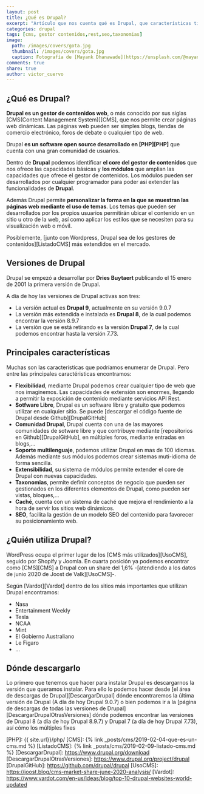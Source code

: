 ```yaml
---
layout: post
title: ¿Qué es Drupal?
excerpt: "Artículo que nos cuenta qué es Drupal, que características tiene, las versiones que existen y quien utiliza este famoso CMS."
categories: drupal
tags: [cms, gestor contenidos,rest,seo,taxonomias]
image:
  path: /images/covers/gota.jpg
  thumbnail: /images/covers/gota.jpg
  caption: Fotografía de [Mayank Dhanawade](https://unsplash.com/@mayank_dhanawade)
comments: true
share: true
author: victor_cuervo
---
```


## ¿Qué es Drupal?
**Drupal es un gestor de contenidos web**, o más conocido por sus siglas [CMS(Content Management System)][CMS], que nos permite crear páginas web dinámicas. Las páginas web pueden ser simples blogs, tiendas de comercio electrónico, foros de debate o cualquier tipo de web.

Drupal **es un software open source desarrollado en [PHP][PHP]** que cuenta con una gran comunidad de usuarios.

Dentro de **Drupal** podemos identificar **el core del gestor de contenidos** que nos ofrece las capacidades básicas y **los módulos** que amplian las capacidades que ofrece el gestor de contenidos. Los módulos pueden ser desarrollados por cualquier programador para poder así extender las funcionalidades de **Drupal**.

Además Drupal permite **personalizar la forma en la que se muestran las páginas web mediante el uso de temas**. Los temas que pueden ser desarrollados por los propios usuarios permitirán ubicar el contenido en un sitio u otro de la web, así como aplicar los estilos que se necesiten para su visualización web o móvil.

Posiblemente, [junto con Wordpress, Drupal sea de los gestores de contenidos][ListadoCMS] más extendidos en el mercado.

## Versiones de Drupal
Drupal se empezó a desarrollar por **Dries Buytaert** publicando el 15 enero de 2001 la primera versión de Drupal.

A día de hoy las versiones de Drupal activas son tres:

* La versión actual es **Drupal 9**, actualmente en su versión 9.0.7
* La versión más extendida e instalada es **Drupal 8**, de la cual podemos encontrar la versión 8.9.7
* La versión que se está retirando es la versión **Drupal 7**, de la cual podemos encontrar hasta la versión 7.73.

## Principales características
Muchas son las características que podríamos enumerar de Drupal. Pero entre las principales caractéristicas encontramos:

* **Flexibilidad**, mediante Drupal podemos crear cualquier tipo de web que nos imaginemos. Las capacidades de extensión son enormes, llegando a permitir la exposición de contenido mediante servicios API Rest.
* **Sotfware Libre**, Drupal es un software libre y gratuito que podemos utilizar en cualquier sitio. Se puede [descargar el código fuente de Drupal desde Github][DrupalGitHub]
* **Comunidad Drupal**, Drupal cuenta con una de las mayores comunidades de sotware libre y que contribuye mediante [repositorios en Github][DrupalGitHub], en múltiples foros, mediante entradas en blogs,...
* **Soporte multilenguaje**, podemos utilizar Drupal en mas de 100 idiomas. Además mediante sus módulos podemos crear sistemas muti-idioma de forma sencilla.
* **Extensibilidad**, su sistema de módulos permite extender el core de Drupal con nuevas capacidades.
* **Taxonomias**, permite definir conceptos de negocio que pueden ser gestionados en los diferentes elementos de Drupal, como pueden ser vistas, bloques,...
* **Caché**, cuenta con un sistema de caché que mejora el rendimiento a la hora de servir los sitios web dinámicos.
* **SEO**, facilita la gestión de un modelo SEO del contenido para favorecer su posicionamiento web.


## ¿Quién utiliza Drupal?
WordPress ocupa el primer lugar de los [CMS más utilizados][UsoCMS], seguido por Shopify y Joomla. En cuarta posición ya podemos encontrar como [CMS][CMS] a Drupal con un share del 1,6% -[atendiendo a los datos de junio 2020 de Joost de Valk][UsoCMS]-.

Según [Vardot][Vardot] dentro de los sitios más importantes que utilizan Drupal encontramos:

* Nasa
* Entertainment Weekly
* Tesla
* NCAA
* Mint
* El Gobierno Australiano
* Le Figaro
* ...


## Dónde descargarlo
Lo primero que tenemos que hacer para instalar Drupal es descargarnos la versión que queramos instalar. Para ello lo podemos hacer desde [el área de descargas de Drupal][DescargarDrupal] dónde encontraremos la última versión de Drupal (A día de hoy Drupal 9.0.7) o bien podemos ir a la [página de descargas de todas las versiones de Drupal][DescargarDrupalOtrasVersiones] dónde podemos encontrar las versiones de Drupal 8 (a día de hoy Drupal 8.9.7) y Drupal 7 (a día de hoy Drupal 7.73), así cómo los múltiples fixes


[PHP]: {{ site.url}}/php/
[CMS]: {% link _posts/cms/2019-02-04-que-es-un-cms.md %}
[ListadoCMS]: {% link _posts/cms/2019-02-09-listado-cms.md %}
[DescargarDrupal]: https://www.drupal.org/download
[DescargarDrupalOtrasVersiones]: https://www.drupal.org/project/drupal
[DrupalGitHub]: https://github.com/drupal/drupal
[UsoCMS]: https://joost.blog/cms-market-share-june-2020-analysis/
[Vardot]: https://www.vardot.com/en-us/ideas/blog/top-10-drupal-websites-world-updated